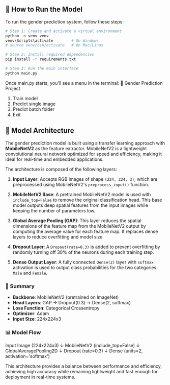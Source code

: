 ## 🚀 How to Run the Model

To run the gender prediction system, follow these steps:

```bash
# Step 1: Create and activate a virtual environment
python -m venv venv
venv\Scripts\activate        # On Windows
# source venv/bin/activate   # On Mac/Linux

# Step 2: Install required dependencies
pip install -r requirements.txt

# Step 3: Run the main interface
python main.py
```
Once main.py starts, you'll see a menu in the terminal:
🧠 Gender Prediction Project
1. Train model
2. Predict single image
3. Predict batch folder
4. Exit

## 🧱 Model Architecture

The gender prediction model is built using a transfer learning approach with **MobileNetV2** as the feature extractor. MobileNetV2 is a lightweight convolutional neural network optimized for speed and efficiency, making it ideal for real-time and embedded applications.

The architecture is composed of the following layers:

1. **Input Layer**: Accepts RGB images of shape `(224, 224, 3)`, which are preprocessed using MobileNetV2's `preprocess_input()` function.

2. **MobileNetV2 Base**: A pretrained MobileNetV2 model is used with `include_top=False` to remove the original classification head. This base model outputs deep spatial features from the input images while keeping the number of parameters low.

3. **Global Average Pooling (GAP)**: This layer reduces the spatial dimensions of the feature map from the MobileNetV2 output by computing the average value for each feature map. It replaces dense layers to reduce overfitting and model size.

4. **Dropout Layer**: A `Dropout(rate=0.3)` is added to prevent overfitting by randomly turning off 30% of the neurons during each training step.

5. **Dense Output Layer**: A fully connected `Dense(2)` layer with `softmax` activation is used to output class probabilities for the two categories: `Male` and `Female`.

### 🔧 Summary

- **Backbone**: MobileNetV2 (pretrained on ImageNet)
- **Head Layers**: GAP → Dropout(0.3) → Dense(2, softmax)
- **Loss Function**: Categorical Crossentropy
- **Optimizer**: Adam
- **Input Size**: 224x224x3

### 📊 Model Flow

Input Image (224x224x3)
↓
MobileNetV2 (include_top=False)
↓
GlobalAveragePooling2D
↓
Dropout (rate=0.3)
↓
Dense (units=2, activation='softmax')


This architecture provides a balance between performance and efficiency, achieving high accuracy while remaining lightweight and fast enough for deployment in real-time systems.
